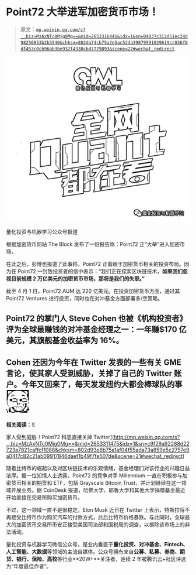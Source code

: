 # Point72 大举进军加密货币市场！

> 原文：[`mp.weixin.qq.com/s?__biz=MzAxNTc0Mjg0Mg==&mid=2653316441&idx=1&sn=04037c312d51ec24d98256033b2b3540&chksm=802da74cb75a2e5ac52da39879591029619cc036f0df453c0cb96ab3be932f4330cbd7779893&scene=27#wechat_redirect`](http://mp.weixin.qq.com/s?__biz=MzAxNTc0Mjg0Mg==&mid=2653316441&idx=1&sn=04037c312d51ec24d98256033b2b3540&chksm=802da74cb75a2e5ac52da39879591029619cc036f0df453c0cb96ab3be932f4330cbd7779893&scene=27#wechat_redirect)

![](img/817c601fc026ccfe2ee840069c1e016b.png)

量化投资与机器学习公众号报道

根据加密货币网站 The Block 发布了一份报告称：Point72 正“大举”进入加密市场。

在此之后，彭博也报道了此事称，Point72 正着眼于加密货币相关的投资布局。因为在 Point72 一封致投资者的信中表示：“我们正在探索区块链技术，**如果我们忽视目前规模 2 万亿美元的加密货币市场，那将是我们的失职。”**

截至 4 月 1 日，Point72 AUM 达 220 亿美元。在投资加密货币方面，通过其 Point72 Ventures 进行投资，同时也在对冲基金方面部署多/空策略。

## Point72 的掌门人 Steve Cohen 也被《机构投资者》评为全球最赚钱的对冲基金经理之一：一年赚$170 亿美元，其旗舰基金收益率为 16%。

## Cohen 还因为今年在 Twitter 发表的一些有关 GME 言论，使其家人受到威胁，关掉了自己的 Twitter 账户。今年又回来了，每天发发纽约大都会棒球队的事![](img/1b8898c6a912a00c417e5cd0ca4ef00b.png)

**相关阅读：**![

家人受到威胁！Point72 科恩直接关掉 Twitter](http://mp.weixin.qq.com/s?__biz=MzAxNTc0Mjg0Mg==&mid=2653311475&idx=1&sn=c9f29a92288d22723a7821caffcf1088&chksm=802d93e6b75a1af04f55ada73a859e5c2757e9a0417c82c21ab09917846daef1b49f7fe507de&scene=21#wechat_redirect) 

随着比特币的崛起以及对区块链技术的乐观情绪，基金经理们对该行业的兴趣日益浓厚。据一位知情人士透露，Point72 的竞争对手 Millennium 一直在积极参与加密货币相关的期货和 ETF，包括 Grayscale Bitcoin Trust，并计划继续在这一领域开展业务。据 CoinDesk 报道，哈佛大学、耶鲁大学和其他大学捐赠基金最近开始直接在交易所购买加密货币。

不过，这一领域一直不是很稳定。Elon Musk 近日在 Twitter 上表示，特斯拉将不再接受比特币作为购买汽车的付款方式，此后比特币价格暴跌。与此同时，全球最大的加密货币交易所币安正接受美国司法部和国税局的调查，以根除该市场上的非法活动。

量化投资与机器学习微信公众号，是业内垂直于**量化投资、对冲基金、Fintech、人工智能、大数据**等领域的主流自媒体。公众号拥有来自**公募、私募、券商、期货、银行、保险、高校**等行业**20W+**关注者，连续 2 年被腾讯云+社区评选为“年度最佳作者”。